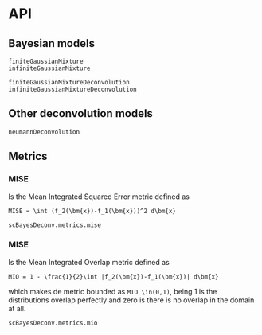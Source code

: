 # API

## Bayesian models

```@docs
finiteGaussianMixture
infiniteGaussianMixture
```

```@docs
finiteGaussianMixtureDeconvolution
infiniteGaussianMixtureDeconvolution
```
## Other deconvolution models

```@docs
neumannDeconvolution
```
## Metrics

### MISE

Is the Mean Integrated Squared Error metric defined as

``
MISE = \int (f_2(\bm{x})-f_1(\bm{x}))^2 d\bm{x}
``

```@docs
scBayesDeconv.metrics.mise
```

### MISE

Is the Mean Integrated Overlap metric defined as

``
MIO = 1 - \frac{1}{2}\int |f_2(\bm{x})-f_1(\bm{x})| d\bm{x}
``

which makes de metric bounded as ``MIO \in(0,1)``, being 1 is the distributions overlap perfectly and zero is there is no overlap in the domain at all.

```@docs
scBayesDeconv.metrics.mio
```